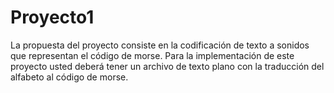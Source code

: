 # Proyecto1
La propuesta del proyecto consiste en la codificación de texto a sonidos que representan el código de morse. Para la implementación de este proyecto usted deberá tener un archivo de texto plano con la traducción del alfabeto al código de morse.
